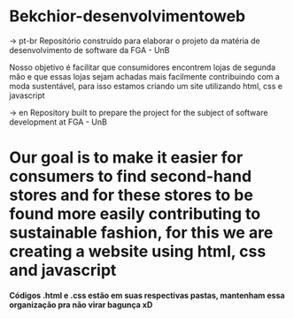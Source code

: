 # Bekchior-desenvolvimentoweb

-> pt-br
Repositório construído para elaborar o projeto da matéria de desenvolvimento de software da FGA - UnB

Nosso objetivo é facilitar que consumidores encontrem lojas de segunda mão e que essas lojas sejam achadas mais facilmente contribuindo com a moda sustentável, para isso estamos criando um site utilizando html, css e javascript

-> en
Repository built to prepare the project for the subject of software development at FGA - UnB

Our goal is to make it easier for consumers to find second-hand stores and for these stores to be found more easily contributing to sustainable fashion, for this we are creating a website using html, css and javascript
=======
#### Códigos .html e .css estão em suas respectivas pastas, mantenham essa organização pra não virar bagunça xD

